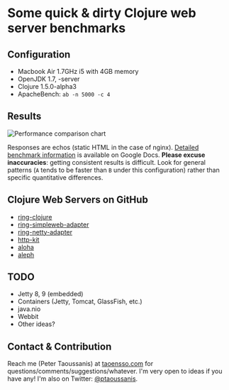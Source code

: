 # Some quick & dirty Clojure web server benchmarks

## Configuration
 * Macbook Air 1.7GHz i5 with 4GB memory
 * OpenJDK 1.7, -server
 * Clojure 1.5.0-alpha3
 * ApacheBench: `ab -n 5000 -c 4`

## Results

![Performance comparison chart](https://github.com/ptaoussanis/clojure-web-server-benchmarks/raw/master/chart.png)

Responses are echos (static HTML in the case of nginx). [Detailed benchmark information](https://docs.google.com/spreadsheet/ccc?key=0AuSXb68FH4uhdE5kTTlocGZKSXppWG9sRzA5Y2pMVkE) is available on Google Docs. **Please excuse inaccuracies**: getting consistent results is difficult. Look for general patterns (`A` tends to be faster than `B` under this configuration) rather than specific quantitative differences.

## Clojure Web Servers on GitHub

 * [ring-clojure](https://github.com/ring-clojure/ring)
 * [ring-simpleweb-adapter](https://github.com/netmelody/ring-simpleweb-adapter)
 * [ring-netty-adapter](https://github.com/shenfeng/async-ring-adapter)
 * [http-kit](https://github.com/shenfeng/http-kit)
 * [aloha](https://github.com/ztellman/aloha)
 * [aleph](https://github.com/ztellman/aleph)

## TODO

 * Jetty 8, 9 (embedded)
 * Containers (Jetty, Tomcat, GlassFish, etc.)
 * java.nio
 * Webbit
 * Other ideas?

## Contact & Contribution

Reach me (Peter Taoussanis) at [taoensso.com](https://www.taoensso.com) for questions/comments/suggestions/whatever. I'm very open to ideas if you have any! I'm also on Twitter: [@ptaoussanis](https://twitter.com/#!/ptaoussanis).
